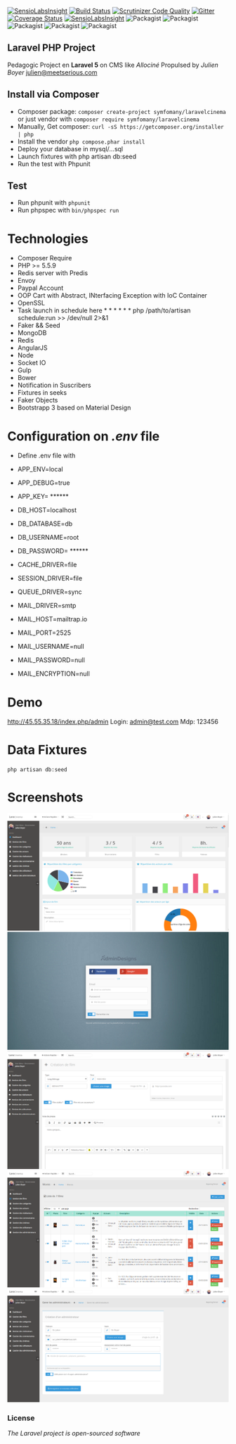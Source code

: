 
[![SensioLabsInsight](https://insight.sensiolabs.com/projects/13d25ea9-d21c-46f6-8181-427e421844ff/big.png)](https://insight.sensiolabs.com/projects/13d25ea9-d21c-46f6-8181-427e421844ff)
[![Build Status](https://travis-ci.org/Symfomany/laravelcinema.svg?branch=master)](https://travis-ci.org/Symfomany/laravelcinema)
[![Scrutinizer Code Quality](https://scrutinizer-ci.com/g/Symfomany/laravelcinema/badges/quality-score.png?b=master)](https://scrutinizer-ci.com/g/Symfomany/laravelcinema/?branch=master)
[![Gitter](https://badges.gitter.im/Symfomany/laravelcinema.svg)](https://gitter.im/Symfomany/laravelcinema?utm_source=badge&utm_medium=badge&utm_campaign=pr-badge)
[![Coverage Status](https://coveralls.io/repos/Symfomany/laracinema/badge.svg?branch=master&service=github)](https://coveralls.io/github/Symfomany/laracinema?branch=master)
[![SensioLabsInsight](https://insight.sensiolabs.com/projects/13d25ea9-d21c-46f6-8181-427e421844ff/mini.png)](https://insight.sensiolabs.com/projects/13d25ea9-d21c-46f6-8181-427e421844ff)
![Packagist](https://img.shields.io/github/issues/Symfomany/laravelcinema.svg)
![Packagist](https://img.shields.io/packagist/v/symfomany/laravelcinema.svg)
![Packagist](https://img.shields.io/github/forks/Symfomany/laravelcinema.svg)
![Packagist](https://img.shields.io/github/stars/Symfomany/laravelcinema.svg)
![Packagist](https://img.shields.io/twitter/url/https/github.com/Symfomany/laravelcinema.svg?style=social)

## Laravel PHP Project

Pedagogic Project  en **Laravel 5** on CMS like *Allociné*
Propulsed by *Julien Boyer*  julien@meetserious.com


## Install via Composer

* Composer package:   `composer create-project symfomany/laravelcinema`  or just vendor with `composer require symfomany/laravelcinema`
* Manually, Get composer: `curl -sS https://getcomposer.org/installer | php`
* Install the vendor `php compose.phar install`
* Deploy your database in mysql/...sql
* Launch fixtures with php artisan db:seed
* Run the test with Phpunit

## Test

* Run phpunit with `phpunit`
* Run phpspec with `bin/phpspec run`


Technologies
====

* Composer Require
* PHP >= 5.5.9
* Redis server with Predis
* Envoy
* Paypal Account
* OOP Cart with Abstract, INterfacing Exception with IoC Container
* OpenSSL
* Task launch in schedule here * * * * * * php /path/to/artisan schedule:run >> /dev/null 2>&1
* Faker && Seed
* MongoDB
* Redis
* AngularJS
* Node
* Socket IO
* Gulp
* Bower
* Notification in Suscribers
* Fixtures in seeks
* Faker Objects
* Bootstrapp 3 based on Material Design


Configuration on *.env* file
====

* Define .env file with
+ APP_ENV=local
+ APP_DEBUG=true
+ APP_KEY= ******

+ DB_HOST=localhost
+ DB_DATABASE=db
+ DB_USERNAME=root
+ DB_PASSWORD= ******

+ CACHE_DRIVER=file
+ SESSION_DRIVER=file
+ QUEUE_DRIVER=sync

+ MAIL_DRIVER=smtp
+ MAIL_HOST=mailtrap.io
+ MAIL_PORT=2525
+ MAIL_USERNAME=null
+ MAIL_PASSWORD=null
+ MAIL_ENCRYPTION=null


Demo
====
http://45.55.35.18/index.php/admin
Login: admin@test.com
Mdp: 123456

Data Fixtures
====

    php artisan db:seed

Screenshots
====

![GitHub Logo](/screens/1.png)
![GitHub Logo](/screens/2.png)
![GitHub Logo](/screens/3.png)
![GitHub Logo](/screens/4.png)
![GitHub Logo](/screens/5.png)


### License

*The Laravel project is open-sourced software*
